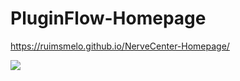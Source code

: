 ﻿# PluginFlow-Homepage

https://ruimsmelo.github.io/NerveCenter-Homepage/

![](https://github.com/RuiMSMelo/NerveCenter-Homepage/blob/main/nervecenter-homepage-gif.gif)
